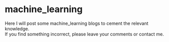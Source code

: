 # machine_learning
Here I will post some machine_learning blogs to cement the relevant knowledge.  
If you find something incorrect, please leave your comments or contact me.

